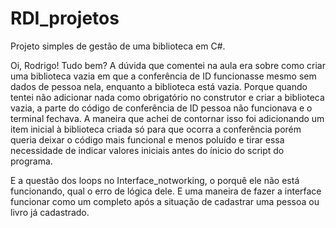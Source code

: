 # RDI_projetos

Projeto simples de gestão de uma biblioteca em C#.

Oi, Rodrigo! Tudo bem?
A dúvida que comentei na aula era sobre como criar uma biblioteca vazia em que a conferência de ID funcionasse mesmo sem dados de pessoa nela, enquanto a biblioteca está vazia. Porque quando tentei não adicionar nada como obrigatório no construtor e criar a biblioteca vazia, a parte do código de conferência de ID pessoa não funcionava e o terminal fechava. A maneira que achei de contornar isso foi adicionando um item inicial à biblioteca criada só para que ocorra a conferência porém queria deixar o código mais funcional e menos poluído e tirar essa necessidade de indicar valores iniciais antes do ínicio do script do programa.

E a questão dos loops no Interface_notworking, o porquê ele não está funcionando, qual o erro de lógica dele.
E uma maneira de fazer a interface funcionar como um completo após a situação de cadastrar uma pessoa ou livro já cadastrado.
